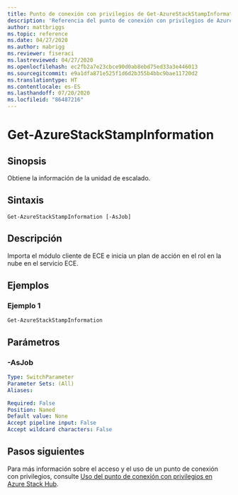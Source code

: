 ```yaml
---
title: Punto de conexión con privilegios de Get-AzureStackStampInformation para Azure Stack Hub
description: 'Referencia del punto de conexión con privilegios de Azure Stack para PowerShell: Get-AzureStackStampInformation'
author: mattbriggs
ms.topic: reference
ms.date: 04/27/2020
ms.author: mabrigg
ms.reviewer: fiseraci
ms.lastreviewed: 04/27/2020
ms.openlocfilehash: ec2fb2a7e23cbce90d0ab8ebd75ed33a3e446013
ms.sourcegitcommit: e9a1dfa871e525f1d6d2b355b4bbc9bae11720d2
ms.translationtype: HT
ms.contentlocale: es-ES
ms.lasthandoff: 07/20/2020
ms.locfileid: "86487216"
---
```

# <a name="get-azurestackstampinformation"></a>Get-AzureStackStampInformation

## <a name="synopsis"></a>Sinopsis
Obtiene la información de la unidad de escalado.

## <a name="syntax"></a>Sintaxis

```
Get-AzureStackStampInformation [-AsJob]
```

## <a name="description"></a>Descripción
Importa el módulo cliente de ECE e inicia un plan de acción en el rol en la nube en el servicio ECE.

## <a name="examples"></a>Ejemplos

### <a name="example-1"></a>Ejemplo 1
```
Get-AzureStackStampInformation
```

## <a name="parameters"></a>Parámetros

### <a name="-asjob"></a>-AsJob


```yaml
Type: SwitchParameter
Parameter Sets: (All)
Aliases:

Required: False
Position: Named
Default value: None
Accept pipeline input: False
Accept wildcard characters: False
```


## <a name="next-steps"></a>Pasos siguientes

Para más información sobre el acceso y el uso de un punto de conexión con privilegios, consulte [Uso del punto de conexión con privilegios en Azure Stack Hub](../../operator/azure-stack-privileged-endpoint.md).
